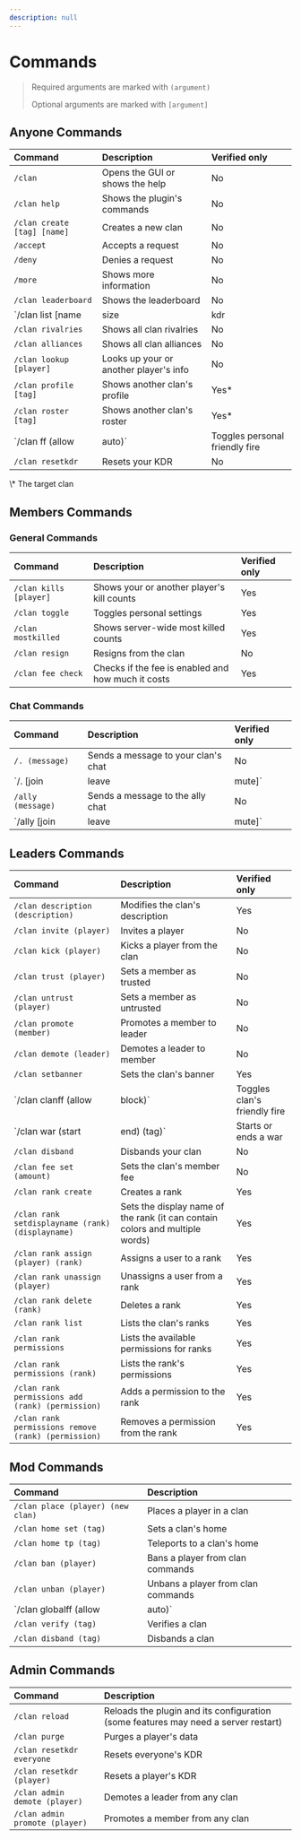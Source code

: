 ```yaml
---
description: null
---
```


# Commands

> Required arguments are marked with `(argument)` 
>
> Optional arguments are marked with `[argument]`

## Anyone Commands

| Command | Description | Verified only |
| :--- | :--- | :--- |
| `/clan` | Opens the GUI or shows the help | No |
| `/clan help` | Shows the plugin's commands | No |
| `/clan create [tag] [name]` | Creates a new clan | No |
| `/accept` | Accepts a request | No |
| `/deny` | Denies a request | No |
| `/more` | Shows more information | No |
| `/clan leaderboard` | Shows the leaderboard | No |
| `/clan list [name|size|kdr|founded|active] [asc|desc]` | Lists all clans | No |
| `/clan rivalries` | Shows all clan rivalries | No |
| `/clan alliances` | Shows all clan alliances | No |
| `/clan lookup [player]` | Looks up your or another player's info | No |
| `/clan profile [tag]` | Shows another clan's profile | Yes\* |
| `/clan roster [tag]` | Shows another clan's roster | Yes\* |
| `/clan ff (allow|auto)` | Toggles personal friendly fire | No |
| `/clan resetkdr` | Resets your KDR | No |

\\* The target clan

## Members Commands

### General Commands

| Command | Description | Verified only |
| :--- | :--- | :--- |
| `/clan kills [player]` | Shows your or another player's kill counts | Yes |
| `/clan toggle` | Toggles personal settings | Yes |
| `/clan mostkilled` | Shows server-wide most killed counts | Yes |
| `/clan resign` | Resigns from the clan | No |
| `/clan fee check` | Checks if the fee is enabled and how much it costs | Yes |

### Chat Commands

| Command | Description | Verified only |
| :--- | :--- | :--- |
| `/. (message)` | Sends a message to your clan's chat | No |
| `/. [join|leave|mute]` | Joins/leaves/mutes your clan's chat | No |
| `/ally (message)` | Sends a message to the ally chat | No |
| `/ally [join|leave|mute]` | Joins/leaves/mutes the ally chat | No |

## Leaders Commands

| Command | Description | Verified only |
| :--- | :--- | :--- |
| `/clan description (description)` | Modifies the clan's description | Yes |
| `/clan invite (player)` | Invites a player | No |
| `/clan kick (player)` | Kicks a player from the clan | No |
| `/clan trust (player)` | Sets a member as trusted | No |
| `/clan untrust (player)` | Sets a member as untrusted | No |
| `/clan promote (member)` | Promotes a member to leader | No |
| `/clan demote (leader)` | Demotes a leader to member | No |
| `/clan setbanner` | Sets the clan's banner | Yes |
| `/clan clanff (allow|block)` | Toggles clan's friendly fire | No |
| `/clan war (start|end) (tag)` | Starts or ends a war | Yes |
| `/clan disband` | Disbands your clan | No |
| `/clan fee set (amount)` | Sets the clan's member fee | No |
| `/clan rank create` | Creates a rank | Yes |
| `/clan rank setdisplayname (rank) (displayname)` | Sets the display name of the rank \(it can contain colors and multiple words\) | Yes |
| `/clan rank assign (player) (rank)` | Assigns a user to a rank | Yes |
| `/clan rank unassign (player)` | Unassigns a user from a rank | Yes |
| `/clan rank delete (rank)` | Deletes a rank | Yes |
| `/clan rank list` | Lists the clan's ranks | Yes |
| `/clan rank permissions` | Lists the available permissions for ranks | Yes |
| `/clan rank permissions (rank)` | Lists the rank's permissions | Yes |
| `/clan rank permissions add (rank) (permission)` | Adds a permission to the rank | Yes |
| `/clan rank permissions remove (rank) (permission)` | Removes a permission from the rank | Yes |

## Mod Commands

| Command | Description |
| :--- | :--- |
| `/clan place (player) (new clan)` | Places a player in a clan |
| `/clan home set (tag)` | Sets a clan's home |
| `/clan home tp (tag)` | Teleports to a clan's home |
| `/clan ban (player)` | Bans a player from clan commands |
| `/clan unban (player)` | Unbans a player from clan commands |
| `/clan globalff (allow|auto)` | Toggles the global friendly-fire status |
| `/clan verify (tag)` | Verifies a clan |
| `/clan disband (tag)` | Disbands a clan |

## Admin Commands

| Command | Description |
| :--- | :--- |
| `/clan reload` | Reloads the plugin and its configuration \(some features may need a server restart\) |
| `/clan purge` | Purges a player's data |
| `/clan resetkdr everyone` | Resets everyone's KDR |
| `/clan resetkdr (player)` | Resets a player's KDR |
| `/clan admin demote (player)` | Demotes a leader from any clan |
| `/clan admin promote (player)` | Promotes a member from any clan |



